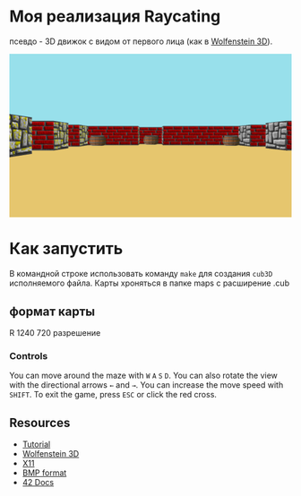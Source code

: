 # Моя реализация Raycating
псевдо - 3D движок с видом от первого лица
(как в [Wolfenstein 3D](https://fr.wikipedia.org/wiki/Wolfenstein_3D)).

<img align="center" src="./screenshot.bmp" alt="Screenshot of the game" />

# Как запустить
В командной строке использовать команду ``make`` для создания ``cub3D`` исполняемого файла.
Карты хроняться в папке maps с расширение .cub
## формат карты
R 1240 720  разрешение 

### Controls

You can move around the maze with ``W`` ``A`` ``S`` ``D``.
You can also rotate the view with the directional arrows ``←`` and ``→``.
You can increase the move speed with ``SHIFT``.
To exit the game, press ``ESC`` or click the red cross.

## Resources

* [Tutorial](https://lodev.org/cgtutor/raycasting.html)
* [Wolfenstein 3D](http://users.atw.hu/wolf3d/)
* [X11](https://github.com/qst0/ft_libgfx)
* [BMP format](https://web.archive.org/web/20080912171714/http://www.fortunecity.com/skyscraper/windows/364/bmpffrmt.html)
* [42 Docs](https://harm-smits.github.io/42docs/)
